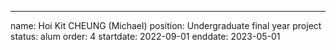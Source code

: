 ---
name: Hoi Kit CHEUNG (Michael)
position: Undergraduate final year project
status: alum
order: 4
startdate: 2022-09-01
enddate: 2023-05-01
